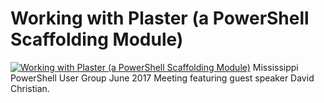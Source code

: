 ﻿# Working with Plaster (a PowerShell Scaffolding Module)

[![Working with Plaster (a PowerShell Scaffolding Module)](https://i2.ytimg.com/vi/16CYGTKH73U/hqdefault.jpg "Working with Plaster (a PowerShell Scaffolding Module)")](https://www.youtube.com/watch?v=16CYGTKH73U)
Mississippi PowerShell User Group June 2017 Meeting featuring guest speaker David Christian.


